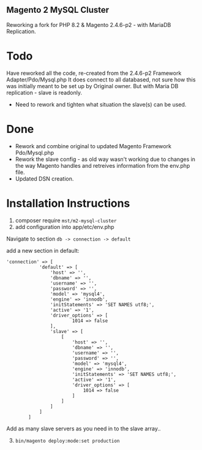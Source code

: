 ## Magento 2 MySQL Cluster

Reworking a fork for PHP 8.2 & Magento 2.4.6-p2 - with MariaDB Replication.

# Todo
Have reworked all the code, re-created from the 2.4.6-p2 Framework Adapter/Pdo/Mysql.php
It does connect to all databased, not sure how this was initially meant to be set up by Original owner. But with Maria DB replication - slave is readonly. 

 - Need to rework and tighten what situation the slave(s) can be used.

# Done
- Rework and combine original to updated Magento Framework Pdo/Mysql.php
- Rework the slave config - as old way wasn't working due to changes in the way Magento handles and retreives information from the env.php file.
- Updated DSN creation.

# Installation Instructions

1. composer require `mst/m2-mysql-cluster`
2. add configuration into app/etc/env.php

Navigate to section `db -> connection -> default`

add a new section in default:
```
'connection' => [
            'default' => [
                'host' => '',
                'dbname' => '',
                'username' => '',
                'password' => '',
                'model' => 'mysql4',
                'engine' => 'innodb',
                'initStatements' => 'SET NAMES utf8;',
                'active' => '1',
                'driver_options' => [
                        1014 => false
                ],
                'slave' => [
                    [
                        'host' => '',
                        'dbname' => '',
                        'username' => '',
                        'password' => '',
                        'model' => 'mysql4',
                        'engine' => 'innodb',
                        'initStatements' => 'SET NAMES utf8;',
                        'active' => '1',
                        'driver_options' => [
                            1014 => false
                        ]
                    ]
                ]
            ]
        ]
```
        
Add as many slave servers as you need in to the slave array..

3. `bin/magento deploy:mode:set production`
 
